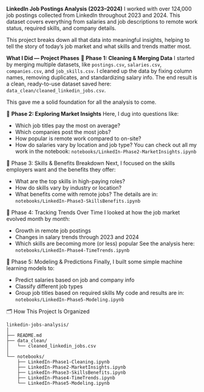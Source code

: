 **LinkedIn Job Postings Analysis (2023–2024)**
I worked with over 124,000 job postings collected from LinkedIn throughout 2023 and 2024. This dataset covers everything from salaries and job descriptions to remote work status, required skills, and company details.

This project breaks down all that data into meaningful insights, helping to tell the story of today’s job market and what skills and trends matter most.


**What I Did — Project Phases**
🔹 **Phase 1: Cleaning & Merging Data**
I started by merging multiple datasets, like `postings.csv`, `salaries.csv`, `companies.csv`, and `job_skills.csv`.  I cleaned up the data by fixing column names, removing duplicates, and standardizing salary info.  The end result is a clean, ready-to-use dataset saved here: `data_clean/cleaned_linkedin_jobs.csv`.

This gave me a solid foundation for all the analysis to come.


🔹 **Phase 2: Exploring Market Insights**
Here, I dug into questions like:  
- Which job titles pay the most on average?  
- Which companies post the most jobs?  
- How popular is remote work compared to on-site?  
- How do salaries vary by location and job type?
 You can check out all my work in the notebook: `notebooks/LinkedIn-Phase2-MarketInsights.ipynb`


🔹 Phase 3: Skills & Benefits Breakdown
Next, I focused on the skills employers want and the benefits they offer:  
- What are the top skills in high-paying roles?  
- How do skills vary by industry or location?  
- What benefits come with remote jobs?
The details are in: `notebooks/LinkedIn-Phase3-SkillsBenefits.ipynb`

  
🔹 Phase 4: Tracking Trends Over Time
I looked at how the job market evolved month by month:  
- Growth in remote job postings  
- Changes in salary trends through 2023 and 2024  
- Which skills are becoming more (or less) popular
See the analysis here: `notebooks/LinkedIn-Phase4-TimeTrends.ipynb`


🔹 Phase 5: Modeling & Predictions
Finally, I built some simple machine learning models to:  
- Predict salaries based on job and company info  
- Classify different job types  
- Group job titles based on required skills
My code and results are in: `notebooks/LinkedIn-Phase5-Modeling.ipynb`


🗂 How This Project Is Organized
```
linkedin-jobs-analysis/
│
├── README.md
├── data_clean/
│   └── cleaned_linkedin_jobs.csv
│
└── notebooks/
    ├── LinkedIn-Phase1-Cleaning.ipynb
    ├── LinkedIn-Phase2-MarketInsights.ipynb
    ├── LinkedIn-Phase3-SkillsBenefits.ipynb
    ├── LinkedIn-Phase4-TimeTrends.ipynb
    └── LinkedIn-Phase5-Modeling.ipynb
```
